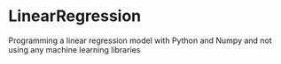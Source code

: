 # LinearRegression
Programming a linear regression model with Python and Numpy and not using any machine learning libraries
